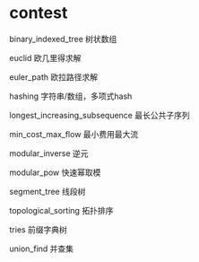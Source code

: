 # contest
binary_indexed_tree 树状数组

euclid 欧几里得求解

euler_path 欧拉路径求解

hashing 字符串/数组，多项式hash

longest_increasing_subsequence 最长公共子序列

min_cost_max_flow 最小费用最大流

modular_inverse 逆元

modular_pow 快速幂取模

segment_tree 线段树

topological_sorting 拓扑排序

tries 前缀字典树

union_find 并查集